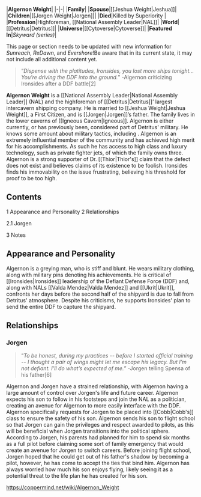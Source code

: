 |**Algernon Weight**|
|-|-|
|**Family**|
|**Spouse**|[[Jeshua Weight\|Jeshua]]|
|**Children**|[[Jorgen Weight\|Jorgen]]|
|**Died**|Killed by Superiority |
|**Profession**|Highforeman, [[National Assembly Leader\|NAL]]|
|**World**|[[Detritus\|Detritus]]|
|**Universe**|[[Cytoverse\|Cytoverse]]|
|**Featured In**|*Skyward (series)*|

This page or section needs to be updated with new information for *Sunreach*, *ReDawn*, and *Evershore*!Be aware that in its current state, it may not include all additional content yet.

>“*Dispense with the platitudes, Ironsides, you lost more ships tonight... You’re driving the DDF into the ground.*”
\-Algernon criticizing Ironsides after a DDF battle[2]


**Algernon Weight** is a [[National Assembly Leader\|National Assembly Leader]] (NAL) and the highforeman of [[Detritus\|Detritus]]’ largest intercavern shipping company. He is married to [[Jeshua Weight\|Jeshua Weight]], a First Citizen, and is [[Jorgen\|Jorgen]]’s father. The family lives in the lower caverns of [[Igneous Cavern\|Igneous]].
Algernon is either currently, or has previously been, considered part of Detritus' military. He knows some amount about military tactics, including . Algernon is an extremely influential member of the community and has achieved high merit for his accomplishments. As such he has access to high class and luxury technology, such as private fighter jets, of which the family owns three.
Algernon is a strong supporter of Dr. [[Thior\|Thior's]] claim that the defect does not exist and believes claims of its existence to be foolish. Ironsides finds his immovability on the issue frustrating, believing his threshold for proof to be too high.

## Contents

1 Appearance and Personality
2 Relationships

2.1 Jorgen


3 Notes


## Appearance and Personality
Algernon is a greying man, who is stiff and blunt. He wears military clothing, along with military pins denoting his achievements. He is critical of [[Ironsides\|Ironsides]] leadership of the Defiant Defense Force (DDF) and, along with NALs [[Valda Mendez\|Valda Mendez]] and [[Ukrit\|Ukrit]], confronts her days before the second half of the shipyard is due to fall from Detritus' atmosphere. Despite his criticisms, he supports Ironsides' plan to send the entire DDF to capture the shipyard.

## Relationships
### Jorgen
>“*To be honest, during my practices -- before I started official training -- I thought a pair of wings might let me escape his legacy. But I’m not defiant. I’ll do what’s expected of me.*”
\-Jorgen telling Spensa of his father[6]


Algernon and Jorgen have a strained relationship, with Algernon having a large amount of control over Jorgen's life and future career. Algernon expects his son to follow in his footsteps and join the NAL as a politician, creating an avenue for Algernon to more easily interface with the DDF. Algernon specifically requests for Jorgen to be placed into [[Cobb\|Cobb's]] class to ensure the safety of his son.
Algernon sends his son to flight school so that Jorgen can gain the privileges and respect awarded to pilots, as this will be beneficial when Jorgen transitions into the political sphere. According to Jorgen, his parents had planned for him to spend six months as a full pilot before claiming some sort of family emergency that would create an avenue for Jorgen to switch careers.
Before joining flight school, Jorgen hoped that he could get out of his father's shadow by becoming a pilot, however, he has come to accept the ties that bind him. Algernon has always worried how much his son enjoys flying, likely seeing it as a potential threat to the life plan he has created for his son.



https://coppermind.net/wiki/Algernon_Weight